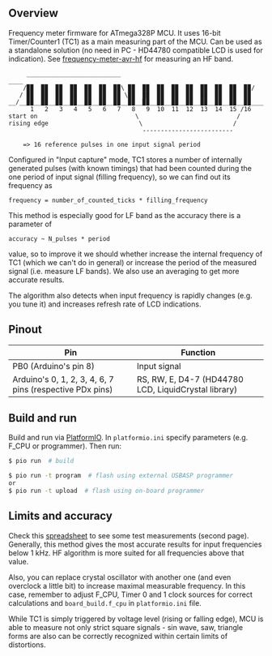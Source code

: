 ## Overview
Frequency meter firmware for ATmega328P MCU. It uses 16-bit Timer/Counter1 (TC1) as a main measuring part of the MCU. Can be used as a standalone solution (no need in PC - HD44780 compatible LCD is used for indication). See [frequency-meter-avr-hf](https://github.com/ussserrr/frequency-meter-avr-hf) for measuring an HF band.

```
     __________________________                                     ____
    /▉▉  ▉▉  ▉▉  ▉▉  ▉▉  ▉▉  ▉▉\ ▉▉  ▉▉  ▉▉  ▉▉  ▉▉  ▉▉  ▉▉  ▉▉  ▉▉/
   / ▉▉  ▉▉  ▉▉  ▉▉  ▉▉  ▉▉  ▉▉ \▉▉  ▉▉  ▉▉  ▉▉  ▉▉  ▉▉  ▉▉  ▉▉  ▉▉
__/__▉▉__▉▉__▉▉__▉▉__▉▉__▉▉__▉▉__▉▉__▉▉__▉▉__▉▉__▉▉__▉▉__▉▉__▉▉__▉▉_______
      1   2   3   4   5   6   7   8   9  10  11  12  13  14  15 /16
start on                           \                           /
rising edge                         \                         /
                                     -------------------------

    => 16 reference pulses in one input signal period
```
Configured in "Input capture" mode, TC1 stores a number of internally generated pulses (with known timings) that had been counted during the one period of input signal (filling frequency), so we can find out its frequency as
```
frequency = number_of_counted_ticks * filling_frequency                
```
This method is especially good for LF band as the accuracy there is a parameter of
```
accuracy ~ N_pulses * period
```
value, so to improve it we should whether increase the internal frequency of TC1 (which we can't do in general) or increase the period of the measured signal (i.e. measure LF bands). We also use an averaging to get more accurate results.

The algorithm also detects when input frequency is rapidly changes (e.g. you tune it) and increases refresh rate of LCD indications.


## Pinout
Pin | Function
--- | --------
PB0 (Arduino's pin 8) | Input signal
Arduino's 0, 1, 2, 3, 4, 6, 7 pins (respective PDx pins) | RS, RW, E, D4-7 (HD44780 LCD, LiquidCrystal library)


## Build and run
Build and run via [PlatformIO](https://platformio.org/). In `platformio.ini` specify parameters (e.g. F_CPU or programmer). Then run:
```bash
$ pio run  # build

$ pio run -t program  # flash using external USBASP programmer
or
$ pio run -t upload  # flash using on-board programmer
```


## Limits and accuracy
Check this [spreadsheet](https://docs.google.com/spreadsheets/d/1x5buIiSePPuyIJX-X4MWf-NA7JHJYz23IA_RD0JLFfs/edit?usp=sharing) to see some test measurements (second page). Generally, this method gives the most accurate results for input frequencies below 1 kHz. HF algorithm is more suited for all frequencies above that value.

Also, you can replace crystal oscillator with another one (and even overclock a little bit) to increase maximal measurable frequency. In this case, remember to adjust F_CPU, Timer 0 and 1 clock sources for correct calculations and `board_build.f_cpu` in `platformio.ini` file.

While TC1 is simply triggered by voltage level (rising or falling edge), MCU is able to measure not only strict square signals - sin wave, saw, triangle forms are also can be correctly recognized within certain limits of distortions.
